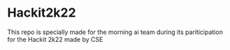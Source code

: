 # Hackit2k22
This repo is specially made for the morning ai team during its pariticipation for the Hackit 2k22 made by CSE 
